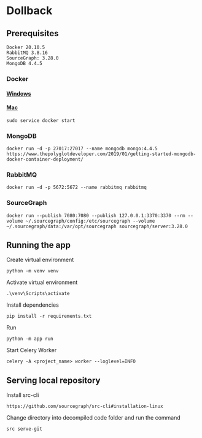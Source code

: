 # Dollback

## Prerequisites
    Docker 20.10.5
    RabbitMQ 3.8.16
    SourceGraph: 3.28.0
    MongoDB 4.4.5

### Docker
#### [Windows](https://docs.docker.com/docker-for-windows/install/) 
#### [Mac](https://docs.docker.com/docker-for-mac/install/)

    sudo service docker start

### MongoDB
    docker run -d -p 27017:27017 --name mongodb mongo:4.4.5
    https://www.thepolyglotdeveloper.com/2019/01/getting-started-mongodb-docker-container-deployment/

### RabbitMQ
    docker run -d -p 5672:5672 --name rabbitmq rabbitmq

### SourceGraph
    docker run --publish 7080:7080 --publish 127.0.0.1:3370:3370 --rm --volume ~/.sourcegraph/config:/etc/sourcegraph --volume ~/.sourcegraph/data:/var/opt/sourcegraph sourcegraph/server:3.28.0

## Running the app
Create virtual environment 
```
python -m venv venv
```
Activate virtual environment
```
.\venv\Scripts\activate
```
Install dependencies
```
pip install -r requirements.txt
```
Run
```
python -m app run
```
Start Celery Worker
```
celery -A <project_name> worker --loglevel=INFO
```

## Serving local repository
Install src-cli
```
https://github.com/sourcegraph/src-cli#installation-linux
```
Change directory into decompiled code folder and run the command
```
src serve-git
```
